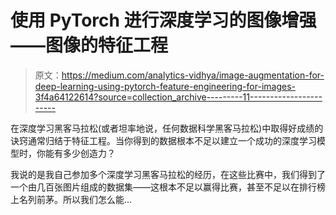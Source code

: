 # 使用 PyTorch 进行深度学习的图像增强——图像的特征工程

> 原文：<https://medium.com/analytics-vidhya/image-augmentation-for-deep-learning-using-pytorch-feature-engineering-for-images-3f4a64122614?source=collection_archive---------11----------------------->

在深度学习黑客马拉松(或者坦率地说，任何数据科学黑客马拉松)中取得好成绩的诀窍通常归结于特征工程。当你得到的数据根本不足以建立一个成功的深度学习模型时，你能有多少创造力？

我说的是我自己参加多个深度学习黑客马拉松的经历，在这些比赛中，我们得到了一个由几百张图片组成的数据集——这根本不足以赢得比赛，甚至不足以在排行榜上名列前茅。所以我们怎么能…
